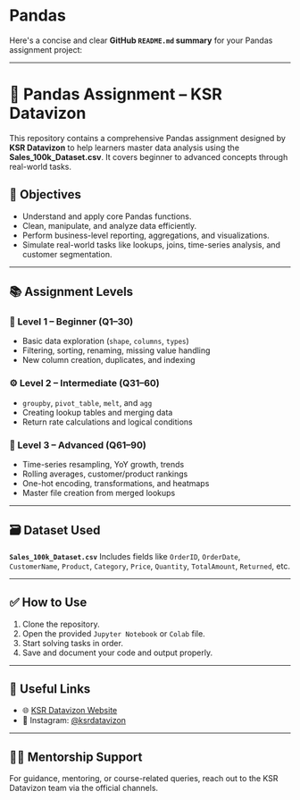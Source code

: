 # Pandas
Here's a concise and clear **GitHub `README.md` summary** for your Pandas assignment project:

---

# 🐼 Pandas Assignment – KSR Datavizon

This repository contains a comprehensive Pandas assignment designed by **KSR Datavizon** to help learners master data analysis using the **Sales\_100k\_Dataset.csv**. It covers beginner to advanced concepts through real-world tasks.

## 📌 Objectives

* Understand and apply core Pandas functions.
* Clean, manipulate, and analyze data efficiently.
* Perform business-level reporting, aggregations, and visualizations.
* Simulate real-world tasks like lookups, joins, time-series analysis, and customer segmentation.

---

## 📚 Assignment Levels

### 🔰 Level 1 – Beginner (Q1–30)

* Basic data exploration (`shape`, `columns`, `types`)
* Filtering, sorting, renaming, missing value handling
* New column creation, duplicates, and indexing

### ⚙️ Level 2 – Intermediate (Q31–60)

* `groupby`, `pivot_table`, `melt`, and `agg`
* Creating lookup tables and merging data
* Return rate calculations and logical conditions

### 🚀 Level 3 – Advanced (Q61–90)

* Time-series resampling, YoY growth, trends
* Rolling averages, customer/product rankings
* One-hot encoding, transformations, and heatmaps
* Master file creation from merged lookups

---

## 🗃 Dataset Used

**`Sales_100k_Dataset.csv`**
Includes fields like `OrderID`, `OrderDate`, `CustomerName`, `Product`, `Category`, `Price`, `Quantity`, `TotalAmount`, `Returned`, etc.

---

## ✅ How to Use

1. Clone the repository.
2. Open the provided `Jupyter Notebook` or `Colab` file.
3. Start solving tasks in order.
4. Save and document your code and output properly.

---

## 🔗 Useful Links

* 🌐 [KSR Datavizon Website](https://www.ksrdatavison.com)
* 📱 Instagram: [@ksrdatavizon](https://instagram.com/ksrdatavizon)

---

## 👨‍🏫 Mentorship Support

For guidance, mentoring, or course-related queries, reach out to the KSR Datavizon team via the official channels.
